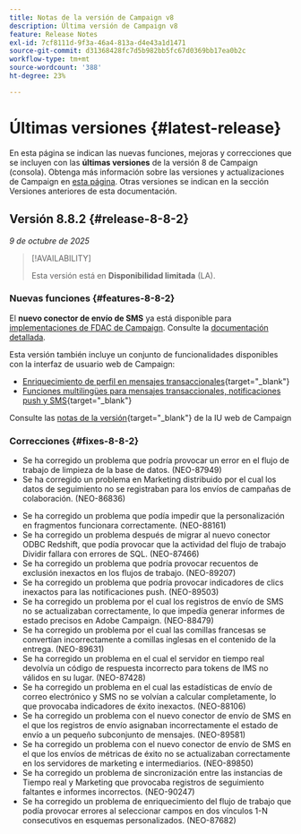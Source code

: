 ```yaml
---
title: Notas de la versión de Campaign v8
description: Última versión de Campaign v8
feature: Release Notes
exl-id: 7cf8111d-9f3a-46a4-813a-d4e43a1d1471
source-git-commit: d31368428fc7d5b982bb5fc67d0369bb17ea0b2c
workflow-type: tm+mt
source-wordcount: '388'
ht-degree: 23%

---
```


# Últimas versiones {#latest-release}

En esta página se indican las nuevas funciones, mejoras y correcciones que se incluyen con las **últimas versiones** de la versión 8 de Campaign (consola). Obtenga más información sobre las versiones y actualizaciones de Campaign en [esta página](upgrades.md). Otras versiones se indican en la sección Versiones anteriores de esta documentación.

## Versión 8.8.2 {#release-8-8-2}

_9 de octubre de 2025_

>[!AVAILABILITY]
>
>Esta versión está en **Disponibilidad limitada** (LA).

### Nuevas funciones {#features-8-8-2}

El **nuevo conector de envío de SMS** ya está disponible para [implementaciones de FDAC de Campaign](../architecture/enterprise-deployment.md). Consulte la [documentación detallada](../send/sms/sms.md).

Esta versión también incluye un conjunto de funcionalidades disponibles con la interfaz de usuario web de Campaign:

* [Enriquecimiento de perfil en mensajes transaccionales](https://experienceleague.adobe.com/docs/campaign-web/v8/msg/transactional-messages/profile-enrichment.html){target="_blank"}
* [Funciones multilingües para mensajes transaccionales, notificaciones push y SMS](https://experienceleague.adobe.com/docs/campaign-web/v8/msg/multilingual.html){target="_blank"}

Consulte las [notas de la versión](https://experienceleague.adobe.com/docs/campaign-web/v8/release-notes/release-notes.html?lang=es){target="_blank"} de la IU web de Campaign

### Correcciones {#fixes-8-8-2}

<!--
* Fixed an issue which prevented dynamic reporting from being available for transactional messages.
-->
* Se ha corregido un problema que podría provocar un error en el flujo de trabajo de limpieza de la base de datos. (NEO-87949)
* Se ha corregido un problema en Marketing distribuido por el cual los datos de seguimiento no se registraban para los envíos de campañas de colaboración. (NEO-86836)
<!--
* Issue SMS2.0 with FFDA Continuous Deliveries (NEO-88785)
-->
* Se ha corregido un problema que podía impedir que la personalización en fragmentos funcionara correctamente. (NEO-88161)
* Se ha corregido un problema después de migrar al nuevo conector ODBC Redshift, que podía provocar que la actividad del flujo de trabajo Dividir fallara con errores de SQL. (NEO-87466)
* Se ha corregido un problema que podría provocar recuentos de exclusión inexactos en los flujos de trabajo. (NEO-89207)
* Se ha corregido un problema que podría provocar indicadores de clics inexactos para las notificaciones push. (NEO-89503)
* Se ha corregido un problema por el cual los registros de envío de SMS no se actualizaban correctamente, lo que impedía generar informes de estado precisos en Adobe Campaign. (NEO-88479)
* Se ha corregido un problema por el cual las comillas francesas se convertían incorrectamente a comillas inglesas en el contenido de la entrega. (NEO-89631)
* Se ha corregido un problema en el cual el servidor en tiempo real devolvía un código de respuesta incorrecto para tokens de IMS no válidos en su lugar. (NEO-87428)
* Se ha corregido un problema en el cual las estadísticas de envío de correo electrónico y SMS no se volvían a calcular completamente, lo que provocaba indicadores de éxito inexactos. (NEO-88106)
* Se ha corregido un problema con el nuevo conector de envío de SMS en el que los registros de envío asignaban incorrectamente el estado de envío a un pequeño subconjunto de mensajes. (NEO-89581)
* Se ha corregido un problema con el nuevo conector de envío de SMS en el que los envíos de métricas de éxito no se actualizaban correctamente en los servidores de marketing e intermediarios. (NEO-89850)
* Se ha corregido un problema de sincronización entre las instancias de Tiempo real y Marketing que provocaba registros de seguimiento faltantes e informes incorrectos. (NEO-90247)
* Se ha corregido un problema de enriquecimiento del flujo de trabajo que podía provocar errores al seleccionar campos en dos vínculos 1-N consecutivos en esquemas personalizados. (NEO-87682)


